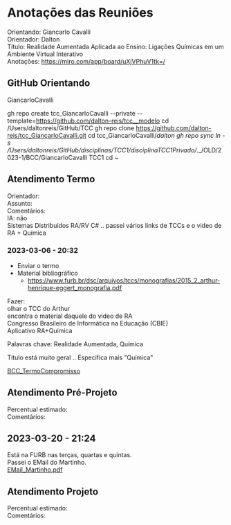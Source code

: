 # Anotações das Reuniões

Orientando: Giancarlo Cavalli  
Orientador: Dalton  
Título: Realidade Aumentada Aplicada ao Ensino: Ligações Químicas em um Ambiente Virtual Interativo  
Anotações: <https://miro.com/app/board/uXjVPhuV1tk=/>

## GitHub Orientando

GiancarloCavalli

gh repo create tcc_GiancarloCavalli --private --template=https://github.com/dalton-reis/tcc__modelo
cd /Users/daltonreis/GitHub/TCC
gh repo clone https://github.com/dalton-reis/tcc_GiancarloCavalli.git
cd tcc_GiancarloCavalli/_dalton
gh repo sync
ln -s /Users/daltonreis/GitHub/disciplinas/TCC1/disciplinaTCC1Privado/_._/OLD/2023-1/BCC/GiancarloCavalli TCC1
cd ~


## Atendimento Termo

Orientador:  
Assunto:  
Comentários:  
  IA: não  
  Sistemas Distribuídos
  RA/RV C#
  .. passei vários links de TCCs e o video de RA + Química  

### 2023-03-06 - 20:32

- Enviar o termo  
- Material bibliográfico  
  - <https://www.furb.br/dsc/arquivos/tccs/monografias/2015_2_arthur-henrique-eggert_monografia.pdf>  

Fazer:  
olhar o TCC do Arthur  
encontra o material daquele do video de RA  
Congresso Brasileiro de Informática na Educação (CBIE)  
Aplicativo RA+Química  

Palavras chave: Realidade Aumentada, Química  

Título está muito geral .. Especifica mais "Química"  

[BCC_TermoCompromisso](BCC_TermoCompromisso.pdf)

## Atendimento Pré-Projeto

Percentual estimado:  
Comentários:  

## 2023-03-20 - 21:24

Está na FURB nas terças, quartas e quintas.  
Passei o EMail do Martinho.  
[EMail_Martinho.pdf](EMail_Martinho.pdf)  

## Atendimento Projeto

Percentual estimado:  
Comentários:  
